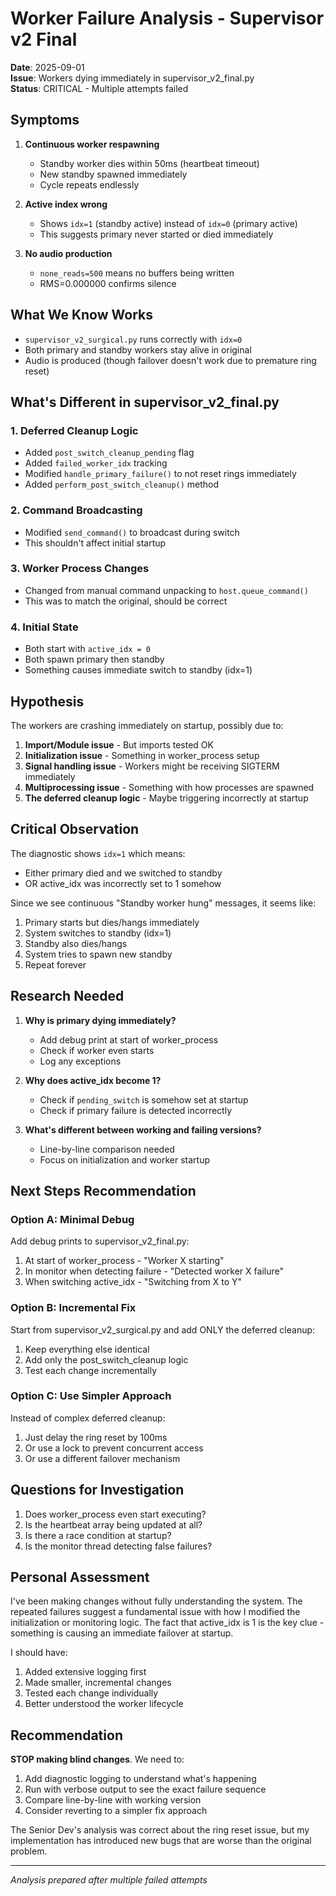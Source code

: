 # Worker Failure Analysis - Supervisor v2 Final

**Date**: 2025-09-01  
**Issue**: Workers dying immediately in supervisor_v2_final.py  
**Status**: CRITICAL - Multiple attempts failed  

## Symptoms

1. **Continuous worker respawning**
   - Standby worker dies within 50ms (heartbeat timeout)
   - New standby spawned immediately
   - Cycle repeats endlessly

2. **Active index wrong**
   - Shows `idx=1` (standby active) instead of `idx=0` (primary active)
   - This suggests primary never started or died immediately

3. **No audio production**
   - `none_reads=500` means no buffers being written
   - RMS=0.000000 confirms silence

## What We Know Works

- `supervisor_v2_surgical.py` runs correctly with `idx=0`
- Both primary and standby workers stay alive in original
- Audio is produced (though failover doesn't work due to premature ring reset)

## What's Different in supervisor_v2_final.py

### 1. Deferred Cleanup Logic
- Added `post_switch_cleanup_pending` flag
- Added `failed_worker_idx` tracking
- Modified `handle_primary_failure()` to not reset rings immediately
- Added `perform_post_switch_cleanup()` method

### 2. Command Broadcasting
- Modified `send_command()` to broadcast during switch
- This shouldn't affect initial startup

### 3. Worker Process Changes
- Changed from manual command unpacking to `host.queue_command()`
- This was to match the original, should be correct

### 4. Initial State
- Both start with `active_idx = 0`
- Both spawn primary then standby
- Something causes immediate switch to standby (idx=1)

## Hypothesis

The workers are crashing immediately on startup, possibly due to:

1. **Import/Module issue** - But imports tested OK
2. **Initialization issue** - Something in worker_process setup
3. **Signal handling issue** - Workers might be receiving SIGTERM immediately
4. **Multiprocessing issue** - Something with how processes are spawned
5. **The deferred cleanup logic** - Maybe triggering incorrectly at startup

## Critical Observation

The diagnostic shows `idx=1` which means:
- Either primary died and we switched to standby
- OR active_idx was incorrectly set to 1 somehow

Since we see continuous "Standby worker hung" messages, it seems like:
1. Primary starts but dies/hangs immediately
2. System switches to standby (idx=1)
3. Standby also dies/hangs
4. System tries to spawn new standby
5. Repeat forever

## Research Needed

1. **Why is primary dying immediately?**
   - Add debug print at start of worker_process
   - Check if worker even starts
   - Log any exceptions

2. **Why does active_idx become 1?**
   - Check if `pending_switch` is somehow set at startup
   - Check if primary failure is detected incorrectly

3. **What's different between working and failing versions?**
   - Line-by-line comparison needed
   - Focus on initialization and worker startup

## Next Steps Recommendation

### Option A: Minimal Debug
Add debug prints to supervisor_v2_final.py:
1. At start of worker_process - "Worker X starting"
2. In monitor when detecting failure - "Detected worker X failure"
3. When switching active_idx - "Switching from X to Y"

### Option B: Incremental Fix
Start from supervisor_v2_surgical.py and add ONLY the deferred cleanup:
1. Keep everything else identical
2. Add only the post_switch_cleanup logic
3. Test each change incrementally

### Option C: Use Simpler Approach
Instead of complex deferred cleanup:
1. Just delay the ring reset by 100ms
2. Or use a lock to prevent concurrent access
3. Or use a different failover mechanism

## Questions for Investigation

1. Does worker_process even start executing?
2. Is the heartbeat array being updated at all?
3. Is there a race condition at startup?
4. Is the monitor thread detecting false failures?

## Personal Assessment

I've been making changes without fully understanding the system. The repeated failures suggest a fundamental issue with how I modified the initialization or monitoring logic. The fact that active_idx is 1 is the key clue - something is causing an immediate failover at startup.

I should have:
1. Added extensive logging first
2. Made smaller, incremental changes
3. Tested each change individually
4. Better understood the worker lifecycle

## Recommendation

**STOP making blind changes**. We need to:
1. Add diagnostic logging to understand what's happening
2. Run with verbose output to see the exact failure sequence
3. Compare line-by-line with working version
4. Consider reverting to a simpler fix approach

The Senior Dev's analysis was correct about the ring reset issue, but my implementation has introduced new bugs that are worse than the original problem.

---
*Analysis prepared after multiple failed attempts*